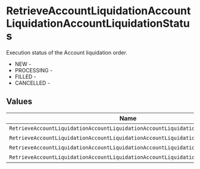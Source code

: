 # RetrieveAccountLiquidationAccountLiquidationAccountLiquidationStatus

Execution status of the Account liquidation order.
* NEW - 
* PROCESSING - 
* FILLED - 
* CANCELLED - 


## Values

| Name                                                                             | Value                                                                            |
| -------------------------------------------------------------------------------- | -------------------------------------------------------------------------------- |
| `RetrieveAccountLiquidationAccountLiquidationAccountLiquidationStatusNew`        | NEW                                                                              |
| `RetrieveAccountLiquidationAccountLiquidationAccountLiquidationStatusProcessing` | PROCESSING                                                                       |
| `RetrieveAccountLiquidationAccountLiquidationAccountLiquidationStatusFilled`     | FILLED                                                                           |
| `RetrieveAccountLiquidationAccountLiquidationAccountLiquidationStatusCancelled`  | CANCELLED                                                                        |